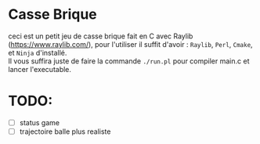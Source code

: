 # Casse Brique
ceci est un petit jeu de casse brique fait en C avec Raylib (https://www.raylib.com/), pour l'utiliser il suffit d'avoir : ``Raylib``, ``Perl``, ``Cmake``, et ``Ninja`` d'installé. <br/>
Il vous suffira juste de faire la commande ``./run.pl`` pour compiler main.c et lancer l'executable.

# TODO:

- [ ] status game
- [ ] trajectoire balle plus realiste
